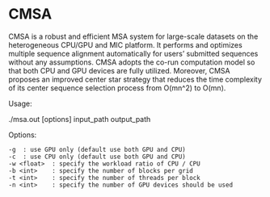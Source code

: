 # CMSA
CMSA is a robust and efficient MSA system for large-scale datasets on the heterogeneous CPU/GPU and MIC platform. It performs and optimizes multiple sequence alignment automatically for users’ submitted sequences without any assumptions. CMSA adopts the co-run computation model so that both CPU and GPU devices are fully utilized. Moreover, CMSA proposes an improved center star strategy that reduces the time complexity of its center sequence selection process from O(mn^2) to O(mn).

Usage:

./msa.out [options] input_path output_path

Options:

    -g  : use GPU only (default use both GPU and CPU)
    -c  : use CPU only (default use both GPU and CPU)
    -w <float>  : specify the workload ratio of CPU / CPU
    -b <int>    : specify the number of blocks per grid
    -t <int>    : specify the number of threads per block
    -n <int>    : specify the number of GPU devices should be used

